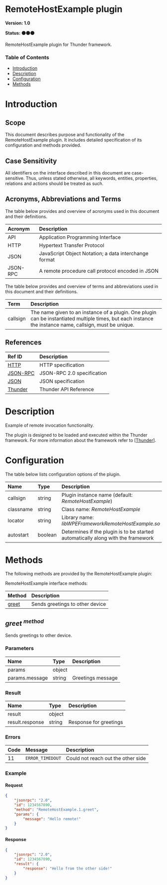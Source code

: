 <!-- Generated automatically, DO NOT EDIT! -->
<a name="head.RemoteHostExample_plugin"></a>
# RemoteHostExample plugin

**Version: 1.0**

**Status: :black_circle::black_circle::black_circle:**

RemoteHostExample plugin for Thunder framework.

### Table of Contents

- [Introduction](#head.Introduction)
- [Description](#head.Description)
- [Configuration](#head.Configuration)
- [Methods](#head.Methods)

<a name="head.Introduction"></a>
# Introduction

<a name="head.Scope"></a>
## Scope

This document describes purpose and functionality of the RemoteHostExample plugin. It includes detailed specification of its configuration and methods provided.

<a name="head.Case_Sensitivity"></a>
## Case Sensitivity

All identifiers on the interface described in this document are case-sensitive. Thus, unless stated otherwise, all keywords, entities, properties, relations and actions should be treated as such.

<a name="head.Acronyms,_Abbreviations_and_Terms"></a>
## Acronyms, Abbreviations and Terms

The table below provides and overview of acronyms used in this document and their definitions.

| Acronym | Description |
| :-------- | :-------- |
| <a name="acronym.API">API</a> | Application Programming Interface |
| <a name="acronym.HTTP">HTTP</a> | Hypertext Transfer Protocol |
| <a name="acronym.JSON">JSON</a> | JavaScript Object Notation; a data interchange format |
| <a name="acronym.JSON-RPC">JSON-RPC</a> | A remote procedure call protocol encoded in JSON |

The table below provides and overview of terms and abbreviations used in this document and their definitions.

| Term | Description |
| :-------- | :-------- |
| <a name="term.callsign">callsign</a> | The name given to an instance of a plugin. One plugin can be instantiated multiple times, but each instance the instance name, callsign, must be unique. |

<a name="head.References"></a>
## References

| Ref ID | Description |
| :-------- | :-------- |
| <a name="ref.HTTP">[HTTP](http://www.w3.org/Protocols)</a> | HTTP specification |
| <a name="ref.JSON-RPC">[JSON-RPC](https://www.jsonrpc.org/specification)</a> | JSON-RPC 2.0 specification |
| <a name="ref.JSON">[JSON](http://www.json.org/)</a> | JSON specification |
| <a name="ref.Thunder">[Thunder](https://github.com/WebPlatformForEmbedded/Thunder/blob/master/doc/WPE%20-%20API%20-%20WPEFramework.docx)</a> | Thunder API Reference |

<a name="head.Description"></a>
# Description

Example of remote invocation functionality.

The plugin is designed to be loaded and executed within the Thunder framework. For more information about the framework refer to [[Thunder](#ref.Thunder)].

<a name="head.Configuration"></a>
# Configuration

The table below lists configuration options of the plugin.

| Name | Type | Description |
| :-------- | :-------- | :-------- |
| callsign | string | Plugin instance name (default: *RemoteHostExample*) |
| classname | string | Class name: *RemoteHostExample* |
| locator | string | Library name: *libWPEFrameworkRemoteHostExample.so* |
| autostart | boolean | Determines if the plugin is to be started automatically along with the framework |

<a name="head.Methods"></a>
# Methods

The following methods are provided by the RemoteHostExample plugin:

RemoteHostExample interface methods:

| Method | Description |
| :-------- | :-------- |
| [greet](#method.greet) | Sends greetings to other device |

<a name="method.greet"></a>
## *greet <sup>method</sup>*

Sends greetings to other device.

### Parameters

| Name | Type | Description |
| :-------- | :-------- | :-------- |
| params | object |  |
| params.message | string | Greetings message |

### Result

| Name | Type | Description |
| :-------- | :-------- | :-------- |
| result | object |  |
| result.response | string | Response for greetings |

### Errors

| Code | Message | Description |
| :-------- | :-------- | :-------- |
| 11 | ```ERROR_TIMEDOUT``` | Could not reach out the other side  |

### Example

#### Request

```json
{
    "jsonrpc": "2.0", 
    "id": 1234567890, 
    "method": "RemoteHostExample.1.greet", 
    "params": {
        "message": "Hello remote!"
    }
}
```
#### Response

```json
{
    "jsonrpc": "2.0", 
    "id": 1234567890, 
    "result": {
        "response": "Hello from the other side!"
    }
}
```
